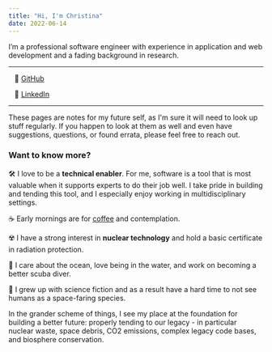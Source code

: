 ```yaml
---
title: "Hi, I'm Christina"
date: 2022-06-14
---
```


I’m a professional software engineer with experience in application and web development and a fading background in research.

---

  &nbsp;&nbsp; 💾 [GitHub](https://github.com/cunger/)

  &nbsp;&nbsp; 📎 [LinkedIn](https://www.linkedin.com/in/christina-unger)

---

These pages are notes for my future self, as I'm sure it will need to look up stuff regularly.
If you happen to look at them as well and even have suggestions, questions, or found errata, please feel free to reach out.

### Want to know more?

 🛠️ I love to be a **technical enabler**. For me, software is a tool that is most valuable when it supports experts to do their job well. I take pride in building and tending this tool, and I especially enjoy working in multidisciplinary settings.

 ☕ Early mornings are for [coffee](https://www.buymeacoffee.com/xoUAIBhZE) and contemplation.

 ☢️ I have a strong interest in **nuclear technology** and hold a basic certificate in radiation protection.

 🌊 I care about the ocean, love being in the water, and work on becoming a better scuba diver.

 🚀 I grew up with science fiction and as a result have a hard time to not see humans as a space-faring species.

 In the grander scheme of things, I see my place at the foundation for building a better future: properly tending to our legacy - in particular nuclear waste, space debris, CO2 emissions, complex legacy code bases, and biosphere conservation.
